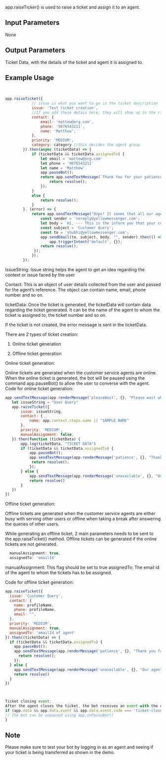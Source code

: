 app.raiseTicker() is used to raise a ticket and assign it to an agent.

## Input Parameters
None
​
## Output Parameters
Ticket Data, with the details of the ticket and agent it is assigned to.
​
## Example Usage
​
```javascript
app.raiseTicket({
            // issue is what you want to go in the ticket description
            issue: 'Test ticket creation',
            //If you add these detais here, they will show up in the right sidebbar of agent window
            contact: {
                email: 'mattew@org.com',
                phone: '9876543211',
                name: 'Matthew',
            },
            priority: 'MEDIUM',
            category: category //this decides the agent group
        }).then(async (ticketData) => {
            if (ticketData && ticketData.assignedTo) {
                let email = 'mattew@org.com'
                let phone = '9876543211'
                let name = 'Matthew'
                app.pauseBot();
                return app.sendTextMessage(`Thank You for your patience. You are now connected to our OSE.`).then(() => {
                    return resolve();
                });
            }
            else {
                return resolve();
            }
        }, (error) => {
            return app.sendTextMessage("Oops! It seems that all our agents are busy. Sending an email instead.").then(() => {
                const sender = 'noreply@yellowmessenger.com';
                let body = `Hi, --- This is the inform you that your customer ${app.context.steps.name} ${app.context.steps.email_address} has raised a ticket regarding issue in processing the transactions. \n Kindly connect to him within the next 5 minutes.`
                const subject = 'Customer Query';
                const to = 'shubhi@yellowmessenger.com';
                app.sendEmail(to, subject, body, "", sender).then(() => {
                    app.triggerIntent('default', {});
                return resolve();
             });
            });
        });
```

IssueString: Issue string helps the agent to get an idea regarding the context or issue faced by the user

Contact: This is an object of user details collected from the user and passed for the agent’s reference. The object can contain name, email, phone number and so on.

ticketData: Once the ticket is generated, the ticketData will contain data regarding the ticket generated. It can be the name of the agent to whom the ticket is assigned to, the ticket number and so on. 

If the ticket is not created, the error message is sent in the ticketData.

There are 2 types of ticket creation:

1. Online ticket generation

2. Offline ticket generation

 

Online ticket generation:

Online tickets are generated when the customer service agents are online. When the online ticket is generated, the bot will be paused using the command app.pauseBot() to allow the user to converse with the agent.
Code for online ticket generation:

```javascript
app.sendTextMessage(app.renderMessage('pleaseWait', {}, "Please wait while I contact my support center...")).then(() => {
   let issueString = "User Query"
   app.raiseTicket({
       issue: issueString,
       contact: {
           name: app.context.steps.name || "SAMPLE NAME"
       },
       priority: 'MEDIUM',
       manualAssignment: false,
   }).then(function (ticketData) {
       app.log(ticketData, "TICKET DATA")
       if (ticketData && ticketData.assignedTo) {
           app.pauseBot();
           app.sendTextMessage(app.renderMessage('patience', {}, "Thank you for your patience, you are now connected with our agent.")).then(() => {
            return resolve();
           });
       } else {
           app.sendTextMessage(app.renderMessage('unavailable', {}, "Our agents are currently unavailable. We will get back to you as soon as possible."))
           return resolve()
       }
   })
})
```

Offline ticket generation:

Offline tickets are generated when the customer service agents are either busy with serving other users or offline when taking a break after answering the queries of other users.

While generating an offline ticket, 2 main parameters needs to be sent to the app.raiseTicket() method. Offline tickets can be generated if the online tickets are not generated.
```javascript
  manualAssignment: true,
  assignedTo: 'emailId'
 ```

manualAssignment: This flag should be set to true
assignedTo: The email id of the agent to whom the tickets has to be assigned.

Code for offline ticket generation:

```javascript
app.raiseTicket({
  issue: 'Customer Query',
  contact: {
    name: profileName,
    phone: profileName,
    email: "",
  },
  priority: 'MEDIUM',
  manualAssignment: true,
  assignedTo: 'emailId of agent'
}).then((ticketData) => {
  if (ticketData && ticketData.assignedTo) {
    app.pauseBot();
    app.sendTextMessage(app.renderMessage('patience', {}, "Thank you for your patience, you are now connected with our agent.")).then(() => {
      return resolve();
    });
  } else {
    app.sendTextMessage(app.renderMessage('unavailable', {}, "Our agents are currently unavailable. We will get back to you as soon as possible."))
    return resolve()
  }
})

 

Ticket closing event:
After the agent closes the ticket, the bot receives an event with the code ticket-closed, which has to be handled in main().
if (app.data && app.data.event && app.data.event.code === 'ticket-closed') {
// the bot can be unpaused using app.unPauseBot()
}
```

## Note
Please make sure to test your bot by logging in as an agent and seeing if your ticket is being transferred as shown in the demo.
